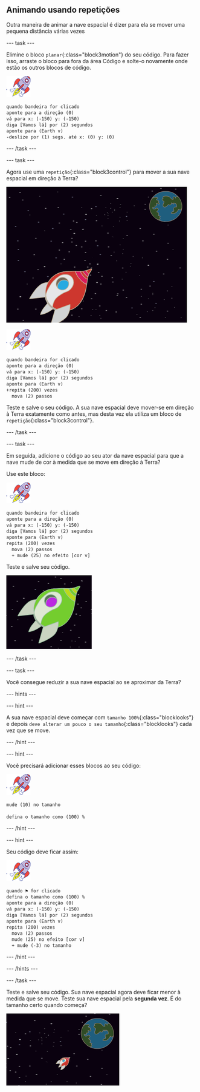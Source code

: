 ## Animando usando repetições

Outra maneira de animar a nave espacial é dizer para ela se mover uma pequena distância várias vezes

--- task ---

Elimine o bloco `planar`{:class="block3motion"} do seu código. Para fazer isso, arraste o bloco para fora da área Código e solte-o novamente onde estão os outros blocos de código.

![Ator da nave espacial](images/sprite-spaceship.png)

```blocks3
quando bandeira for clicado
aponte para a direção (0)
vá para x: (-150) y: (-150)
diga [Vamos lá] por (2) segundos
aponte para (Earth v)
-deslize por (1) segs. até x: (0) y: (0)
```

--- /task ---

--- task ---

Agora use uma `repetição`{:class="block3control"} para mover a sua nave espacial em direção à Terra?

![Testando a animação da nave espacial](images/space-animate-stage.png)

![Ator da nave espacial](images/sprite-spaceship.png)

```blocks3
quando bandeira for clicado
aponte para a direção (0)
vá para x: (-150) y: (-150)
diga [Vamos lá] por (2) segundos
aponte para (Earth v)
+repita (200) vezes 
  mova (2) passos
```

Teste e salve o seu código. A sua nave espacial deve mover-se em direção à Terra exatamente como antes, mas desta vez ela utiliza um bloco de `repetição`{:class="block3control"}.

--- /task ---

--- task ---

Em seguida, adicione o código ao seu ator da nave espacial para que a nave mude de cor à medida que se move em direção à Terra?

Use este bloco:

![Ator da nave espacial](images/sprite-spaceship.png)

```blocks3
quando bandeira for clicado
aponte para a direção (0)
vá para x: (-150) y: (-150)
diga [Vamos lá] por (2) segundos
aponte para (Earth v)
repita (200) vezes 
  mova (2) passos
  + mude (25) no efeito [cor v]
```

Teste e salve seu código.

![Testando uma nave espacial que muda de cor](images/space-colour-test.png)

--- /task ---

--- task ---

Você consegue reduzir a sua nave espacial ao se aproximar da Terra?

--- hints ---


--- hint ---

A sua nave espacial deve começar com `tamanho 100%`{:class="blocklooks"} e depois `deve alterar um pouco o seu tamanho`{:class="blocklooks"} cada vez que se move.

--- /hint ---

--- hint ---

Você precisará adicionar esses blocos ao seu código:

![Ator da nave espacial](images/sprite-spaceship.png)

```blocks3
mude (10) no tamanho

defina o tamanho como (100) %
```

--- /hint ---

--- hint ---

Seu código deve ficar assim:

![Ator da nave espacial](images/sprite-spaceship.png)

```blocks3
quando ⚑ for clicado
defina o tamanho como (100) %
aponte para a direção (0)
vá para x: (-150) y: (-150)
diga [Vamos lá] por (2) segundos
aponte para (Earth v)
repita (200) vezes 
  mova (2) passos
  mude (25) no efeito [cor v]
  + mude (-3) no tamanho
```

--- /hint ---

--- /hints ---

--- /task ---

Teste e salve seu código. Sua nave espacial agora deve ficar menor à medida que se move. Teste sua nave espacial pela **segunda vez**. É do tamanho certo quando começa?

![Testando uma nave espacial que encolhe](images/space-size-test.png)